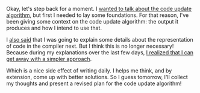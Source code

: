 Okay, let's step back for a moment. I
[wanted to talk about the code update algorithm](/daily/2024-09-28), but first I
needed to lay some foundations. For that reason, I've been giving some context
on the code update algorithm: the output it produces and how I intend to use
that.

I [also said](/daily/2024-09-28) that I was going to explain some details about
the representation of code in the compiler next. But I think this is no longer
necessary! Because during my explanations over the last few days,
[I realized that I can get away with a simpler approach](/daily/2024-09-30).

Which is a nice side effect of writing daily. I helps me think, and by
extension, come up with better solutions. So I guess tomorrow, I'll collect my
thoughts and present a revised plan for the code update algorithm!
